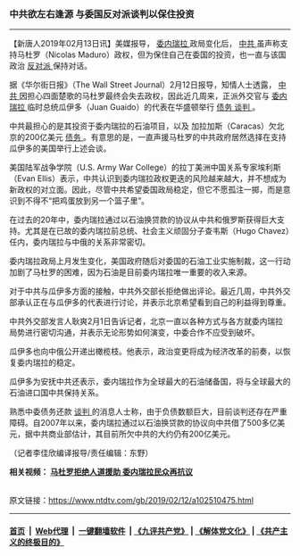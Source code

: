 ### 中共欲左右逢源 与委国反对派谈判以保住投资
------------------------

<div class="post_content">
 <p>
  【新唐人2019年02月13日讯】美媒报导，
  <a href="https://www.ntdtv.com/gb/委内瑞拉.htm">
   委内瑞拉
  </a>
  政局变化后，
  <a href="https://www.ntdtv.com/gb/中共.htm">
   中共
  </a>
  虽声称支持马杜罗（Nicolas Maduro）政权，但为保住自己在委国的投资，也一直与该国政治
  <a href="https://www.ntdtv.com/gb/反对派.htm">
   反对派
  </a>
  保持对话。
 </p>
 <p>
  据《华尔街日报》（The Wall Street Journal）2月12日报导，知情人士透露，
  <a href="https://www.ntdtv.com/gb/中共.htm">
   中共
  </a>
  因担心四面楚歌的马杜罗最终会失去政权，因此近几周来，正派外交官与
  <a href="https://www.ntdtv.com/gb/委内瑞拉.htm">
   委内瑞拉
  </a>
  临时总统瓜伊多（Juan Guaido）的代表在华盛顿举行
  <a href="https://www.ntdtv.com/gb/债务.htm">
   债务
  </a>
  <a href="https://www.ntdtv.com/gb/谈判.htm">
   谈判
  </a>
  。
 </p>
 <p>
  中共最担心的是其投资于委内瑞拉的石油项目，以及 加拉加斯（Caracas）欠北京的200亿美元
  <a href="https://www.ntdtv.com/gb/债务.htm">
   债务
  </a>
  。有意思的是，一直声援马杜罗的中共政府居然选择在支持瓜伊多的美国举行上述会谈。
 </p>
 <p>
  美国陆军战争学院（U.S. Army War College）的拉丁美洲中国关系专家埃利斯（Evan Ellis）表示，中共认识到委内瑞拉政权更迭的风险越来越大，并不想成为新政权的对立面。因此，尽管中共希望委国政局稳定，但它不愿孤注一掷，而是意识到不得不“把鸡蛋放到另一个篮子里”。
 </p>
 <p>
  在过去的20年中，委内瑞拉通过以石油换贷款的协议从中共和俄罗斯获得巨大支持。尤其是在已故的委内瑞拉前总统、社会主义顽固分子查韦斯（Hugo Chavez）任内，委内瑞拉与中俄的关系非常密切。
 </p>
 <p>
  委内瑞拉政局上月发生变化，美国政府随后对委国的石油工业实施制裁，这一行动加剧了马杜罗的困难，因为石油是目前委内瑞拉唯一重要的收入来源。
 </p>
 <p>
  对于中共与瓜伊多方面的接触，中共外交部长拒绝做出评论。最近几周，中共外交部承认正在与瓜伊多的代表进行讨论，并表示北京希望看到自己的利益得到尊重。
 </p>
 <p>
  中共外交部发言人耿爽2月1日告诉记者，北京一直以各种方式与各方就委内瑞拉局势进行密切沟通，并表示无论形势如何演变，中委合作不应受到破坏。
 </p>
 <p>
  瓜伊多也向中俄公开递出橄榄枝。他表示，政治变更将成为经济改革的前奏，以恢复委内瑞拉的稳定。
 </p>
 <p>
  瓜伊多为安抚中共还表示，委内瑞拉作为全球最大的石油储备国，将与全球最大的石油进口国中共保持关系。
 </p>
 <p>
  熟悉中委债务还款
  <a href="https://www.ntdtv.com/gb/谈判.htm">
   谈判
  </a>
  的消息人士称，由于负债数额巨大，目前谈判还存在严重障碍。自2007年以来，委内瑞拉通过以石油换贷款的协议向中共借了500多亿美元，据中共商业部估计，其目前所欠中共的大约仍有200亿美元。
 </p>
 <p>
  （记者李佳欣编译报导/责任编辑：东野）
 </p>
 <p>
  <strong>
   相关视频：
   <a href="https://www.ntdtv.com/b5/2019/02/12/a102510449.html">
    马杜罗拒绝人道援助 委内瑞拉民众再抗议
   </a>
  </strong>
 </p>
 <div class="single_ad">
 </div>
</div>

<br/>原文链接：https://www.ntdtv.com/gb/2019/02/12/a102510475.html


------------------------
#### [首页](https://github.com/gfw-breaker/banned-news/blob/master/README.md) &nbsp;|&nbsp; [Web代理](https://github.com/labour-camp/helloworld) &nbsp;|&nbsp; [一键翻墙软件](https://github.com/gfw-breaker/nogfw/blob/master/README.md) &nbsp;| [《九评共产党》](https://github.com/gfw-breaker/9ping.md/blob/master/README.md#九评之一评共产党是什么) | [《解体党文化》](https://github.com/gfw-breaker/jtdwh.md/blob/master/README.md) | [《共产主义的终极目的》](https://github.com/gfw-breaker/gczydzjmd.md/blob/master/README.md)

